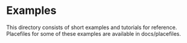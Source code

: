 # Examples

This directory consists of short examples and tutorials for reference. Placefiles for some of these examples are available in docs/placefiles.
